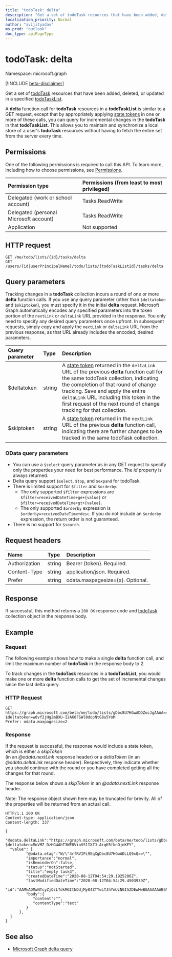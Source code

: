 ```yaml
---
title: "todoTask: delta"
description: "Get a set of todoTask resources that have been added, deleted, or updated in a specified todoTaskList."
localization_priority: Normal
author: "avijityadav"
ms.prod: "outlook"
doc_type: apiPageType
---
```


# todoTask: delta

Namespace: microsoft.graph

[!INCLUDE [beta-disclaimer](../../includes/beta-disclaimer.md)]

Get a set of [todoTask](../resources/todotask.md) resources that have been added, deleted, or updated in a specified [todoTaskList](../resources/todotasklist.md).

A **delta** function call for **todoTask** resources in a **todoTaskList** is similar to a GET request, except that by appropriately applying [state tokens](/graph/delta-query-overview) in one or more of these calls, you can query for incremental changes in the **todoTask** in that **todoTaskList**. This allows you to maintain and synchronize a local store of a user's **todoTask** resources without having to fetch the entire set from the server every time.  

## Permissions
One of the following permissions is required to call this API. To learn more, including how to choose permissions, see [Permissions](/graph/permissions-reference).

|Permission type      | Permissions (from least to most privileged)              |
|:--------------------|:---------------------------------------------------------|
|Delegated (work or school account) | Tasks.ReadWrite    |
|Delegated (personal Microsoft account) | Tasks.ReadWrite    |
|Application | Not supported |

## HTTP request
<!-- { "blockType": "ignored" } -->
```http
GET /me/todo/lists/{id}/tasks/delta
GET /users/{id|userPrincipalName}/todo/lists/{todoTaskListId}/tasks/delta
```

## Query parameters

Tracking changes in a **todoTask** collection incurs a round of one or more **delta** function calls. If you use any query parameter 
(other than `$deltatoken` and `$skiptoken`), you must specify 
it in the initial **delta** request. Microsoft Graph automatically encodes any specified parameters 
into the token portion of the `nextLink` or `deltaLink` URL provided in the response. 
You only need to specify any desired query parameters once upfront. 
In subsequent requests, simply copy and apply the `nextLink` or `deltaLink` URL from the previous response, as that URL already 
includes the encoded, desired parameters.

| Query parameter	   | Type	|Description|
|:---------------|:--------|:----------|
| $deltatoken | string | A [state token](/graph/delta-query-overview) returned in the `deltaLink` URL of the previous **delta** function call for the same todoTask collection, indicating the completion of that round of change tracking. Save and apply the entire `deltaLink` URL including this token in the first request of the next round of change tracking for that collection.|
| $skiptoken | string | A [state token](/graph/delta-query-overview) returned in the `nextLink` URL of the previous **delta** function call, indicating there are further changes to be tracked in the same todoTask collection. |

### OData query parameters

- You can use a `$select` query parameter as in any GET request to specify only the properties your need for best performance. The 
_id_ property is always returned. 
- Delta query support `$select`, `$top`, and `$expand` for todoTask. 
- There is limited support for `$filter` and `$orderby`:
  * The only supported `$filter` expressions are `$filter=receivedDateTime+ge+{value}` 
  or `$filter=receivedDateTime+gt+{value}`.
  * The only supported `$orderby` expression is `$orderby=receivedDateTime+desc`. If you do not include
  an `$orderby` expression, the return order is not guaranteed. 
- There is no support for `$search`.

## Request headers
| Name       | Type | Description |
|:---------------|:----------|:----------|
| Authorization  | string  | Bearer {token}. Required. |
| Content-Type  | string  | application/json. Required. |
| Prefer | string  | odata.maxpagesize={x}. Optional. |

## Response

If successful, this method returns a `200 OK` response code and [todoTask](../resources/todotask.md) collection object in the response body.

## Example
### Request
The following example shows how to make a single **delta** function call, and limit the maximum number of **todoTask** 
in the response body to 2.

To track changes in the **todoTask** resources in a **todoTaskList**, you would make one or more **delta** function calls to get the set
of incremental changes since the last delta query. 
 

### HTTP Request
<!-- { "blockType": "ignored" } -->
``` http
GET https://graph.microsoft.com/beta/me/todo/lists/gDbc8U7HGwADDZocJgAAAA==/tasks/delta?$deltatoken=w0vf2jHg2mBXU-I2AK0FSWl0dopNtG8u5YoM
Prefer: odata.maxpagesize=2
```


### Response
If the request is successful, the response would include a state token, which is either a _skipToken_  
(in an _@odata.nextLink_ response header) or a _deltaToken_ (in an _@odata.deltaLink_ response header). 
Respectively, they indicate whether you should continue with the round or you have completed 
getting all the changes for that round.

The response below shows a _skipToken_ in an _@odata.nextLink_ response header.

Note: The response object shown here may be truncated for brevity. All of the properties will be returned from an actual call.

```http
HTTP/1.1 200 OK
Content-type: application/json
Content-length: 337

{
  "@odata.deltaLink":"https://graph.microsoft.com/beta/me/todo/lists/gDbc8U7HGwADDZocJgAAAA==/tasks/delta?$deltatoken=MoVMZ_DzHG4AhT3WE8VioVS1IXZJ-ArqK5fknOjnKFY",
  "value": [
         "@odata.etag":"W/\"4rfRVIPi9EqXgDbc8U7HGwADLLQ9xQ==\"",
         "importance":"normal",
         "isReminderOn":false,
         "status":"notStarted",
         "title":"empty task3",
         "createdDateTime":"2020-08-12T04:54:29.1925206Z",
         "lastModifiedDateTime":"2020-08-12T04:54:29.4903939Z",
         "id":"AAMkADMwNTcyZjQzLTdkMGItNDdjMy04ZTYwLTJhYmUzNGI5ZDEwMwBGAAAAAAB5M0K0qlJySLOAgV22zPnuBwDit9FUg_L0SpeANtzxTscbAAMNmhwmAADit9FUg_L0SpeANtzxTscbAAMxlnrYAAA=",
         "body":{
            "content":"",
            "contentType":"text"
         }
      },
  ]
}
```

## See also

- [Microsoft Graph delta query](/graph/delta-query-overview)